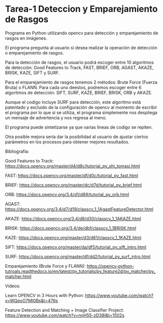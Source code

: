 # Tarea-1 Deteccion y Emparejamiento de Rasgos

Programa en Python utilizando opencv para detección y emparejamiento de rasgos en imágenes.

El programa pregunta al usuario si desea realizar la operación de detección o emparejamiento de rasgos.

Para la detección de rasgos, el usuario podrá escoger entre 10 algoritmos de detección: Good Features to Track, FAST, BRIEF, ORB, AGAST, AKAZE, BRISK, KAZE, SIFT y SURF.

Para el emparejamiento de rasgos tenemos 2 métodos: Brute Force (Fuerza Bruta) o FLANN. Para cada uno deestos, podremos escoger entre 6 algoritmos de detección: 
SIFT, SURF, KAZE, BRIEF, BRISK, ORB y AKAZE.

Aunque el codigo incluye SURF para detección, este algoritmo está patentado y excluido de la configuración de opencv al momento de escribir el programa por lo que si se utiliza, 
el programa simplemente nos despliega un mensaje de advertencia y nos regresa al menú.

El programa puede sintetizarse ya que varias lineas de codigo se repiten.

Otra posible mejora sería dar la posibilidad al usuario de ajustar ciertos parámetros en los procesos para obtener mejores resultados.

Bibliografía:

Good Features to Track:
https://docs.opencv.org/master/d4/d8c/tutorial_py_shi_tomasi.html

FAST:
https://docs.opencv.org/master/df/d0c/tutorial_py_fast.html

BRIEF:
https://docs.opencv.org/master/dc/d7d/tutorial_py_brief.html

ORB:
https://docs.opencv.org/3.4/d1/d89/tutorial_py_orb.html

AGAST:
https://docs.opencv.org/3.4/d7/d19/classcv_1_1AgastFeatureDetector.html

AKAZE:
https://docs.opencv.org/3.4/d8/d30/classcv_1_1AKAZE.html

BRISK:
https://docs.opencv.org/3.4/de/dbf/classcv_1_1BRISK.html

KAZE:
https://docs.opencv.org/master/d3/d61/classcv_1_1KAZE.html

SIFT:
https://docs.opencv.org/master/da/df5/tutorial_py_sift_intro.html

SURF:
https://docs.opencv.org/master/df/dd2/tutorial_py_surf_intro.html

Emparejamiento (Brute Force y FLANN):
https://opencv-python-tutroals.readthedocs.io/en/latest/py_tutorials/py_feature2d/py_matcher/py_matcher.html

Videos:

Learn OPENCV in 3 Hours with Python:
https://www.youtube.com/watch?v=WQeoO7MI0Bs&t=476s

Feature Detection and Matching + Image Classifier Project:
https://www.youtube.com/watch?v=nnH55-zD38I&t=1502s
